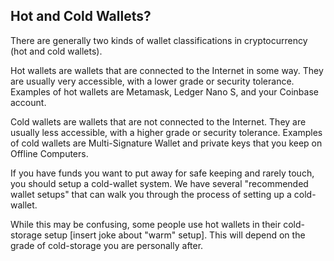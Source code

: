 ## Hot and Cold Wallets?

There are generally two kinds of wallet classifications in cryptocurrency (hot and cold wallets).

Hot wallets are wallets that are connected to the Internet in some way. They are usually very accessible, with a lower grade or security tolerance. Examples of hot wallets are Metamask, Ledger Nano S, and your Coinbase account.

Cold wallets are wallets that are not connected to the Internet. They are usually less accessible, with a higher grade or security tolerance. Examples of cold wallets are Multi-Signature Wallet and private keys that you keep on Offline Computers.

If you have funds you want to put away for safe keeping and rarely touch, you should setup a cold-wallet system. We have several "recommended wallet setups" that can walk you through the process of setting up a cold-wallet.

While this may be confusing, some people use hot wallets in their cold-storage setup [insert joke about "warm" setup]. This will depend on the grade of cold-storage you are personally after.